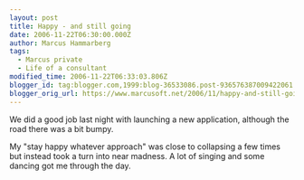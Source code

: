 ```yaml
---
layout: post
title: Happy - and still going
date: 2006-11-22T06:30:00.000Z
author: Marcus Hammarberg
tags:
  - Marcus private
  - Life of a consultant
modified_time: 2006-11-22T06:33:03.806Z
blogger_id: tag:blogger.com,1999:blog-36533086.post-936576387009422061
blogger_orig_url: https://www.marcusoft.net/2006/11/happy-and-still-going.html
---
```


We did a
good job last night with launching a new application, although the road
there was a bit bumpy.

My "stay happy whatever approach" was close to collapsing a few times
but instead took a turn into near madness. A lot of singing and some
dancing got me through the day.
